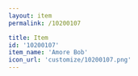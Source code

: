 ```yaml
---
layout: item
permalink: /10200107

title: Item
id: '10200107'
item_name: 'Amore Bob'
icon_url: 'customize/10200107.png'
---
```

